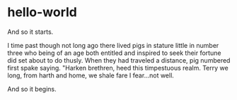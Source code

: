 # hello-world
And so it starts.

I time past though not long ago there lived pigs in stature little in number three who being of an age both entitled and inspired to seek their fortune did set about to do thusly.
When they had traveled a distance, pig numbered first spake saying. "Harken brethren, heed this timpestuous realm.  Terry we long, from harth and home, we shale fare I fear...not well.

And so it begins.
